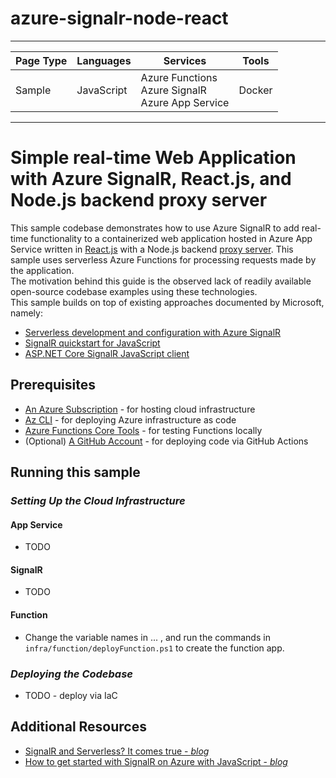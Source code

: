# azure-signalr-node-react

---

| Page Type | Languages  | Services                                                  | Tools  |
| --------- | ---------- | --------------------------------------------------------- | ------ |
| Sample    | JavaScript | Azure Functions <br> Azure SignalR <br> Azure App Service | Docker |

---

# Simple real-time Web Application with Azure SignalR, React.js, and Node.js backend proxy server

This sample codebase demonstrates how to use Azure SignalR to add real-time functionality to a containerized web application hosted in Azure App Service written in [React.js](https://reactjs.org/) with a Node.js backend [proxy server](https://en.wikipedia.org/wiki/Proxy_server). This sample uses serverless Azure Functions for processing requests made by the application.
<br>
The motivation behind this guide is the observed lack of readily available open-source codebase examples using these technologies.
<br>
This sample builds on top of existing approaches documented by Microsoft, namely:
- [Serverless development and configuration with Azure SignalR](https://learn.microsoft.com/en-us/azure/azure-signalr/signalr-concept-serverless-development-config)
- [SignalR quickstart for JavaScript](https://learn.microsoft.com/en-us/azure/azure-signalr/signalr-quickstart-azure-functions-javascript)
- [ASP.NET Core SignalR JavaScript client](https://learn.microsoft.com/en-us/aspnet/core/signalr/javascript-client?view=aspnetcore-7.0&tabs=visual-studio)

## Prerequisites

-   [An Azure Subscription](https://azure.microsoft.com/en-us/free/) - for hosting cloud infrastructure
-   [Az CLI](https://learn.microsoft.com/en-us/cli/azure/install-azure-cli) - for deploying Azure infrastructure as code
-   [Azure Functions Core Tools](https://docs.microsoft.com/en-us/azure/azure-functions/functions-run-local?tabs=v4%2Cwindows%2Ccsharp%2Cportal%2Cbash) - for testing Functions locally
-   (Optional) [A GitHub Account](https://github.com/join) - for deploying code via GitHub Actions

## Running this sample

### _*Setting Up the Cloud Infrastructure*_

#### App Service

-   TODO

#### SignalR

-   TODO

#### Function

-   Change the variable names in ... , and run the commands in `infra/function/deployFunction.ps1` to create the function app.

### _*Deploying the Codebase*_

-   TODO - deploy via IaC

## Additional Resources

-   [SignalR and Serverless? It comes true - _blog_](https://www.nellysattari.com/serverless-signalr/)
- [How to get started with SignalR on Azure with JavaScript - _blog_](https://www.freecodecamp.org/news/getting-started-with-signalr-in-azure-using-javascript/)